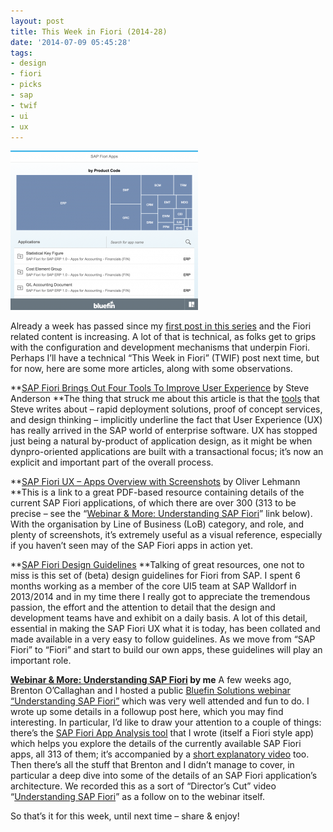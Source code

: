```yaml
---
layout: post
title: This Week in Fiori (2014-28)
date: '2014-07-09 05:45:28'
tags:
- design
- fiori
- picks
- sap
- twif
- ui
- ux
---
```



![SAP Fiori App Analysis tool](/content/images/2014/07/Screen-Shot-2014-07-09-at-07.26.411-300x255.png)

Already a week has passed since my [first post in this series](/2014/07/this-week-in-fiori-2014-27/) and the Fiori related content is increasing. A lot of that is technical, as folks get to grips with the configuration and development mechanisms that underpin Fiori. Perhaps I’ll have a technical “This Week in Fiori” (TWIF) post next time, but for now, here are some more articles, along with some observations.

**[SAP Fiori Brings Out Four Tools To Improve User Experience](http://www.mobilemarketportal.com/mobile-platform/articles/383045-sap-fiori-brings-out-four-tools-improve-user.htm) by Steve Anderson
**The thing that struck me about this article is that the [tools](http://www.news-sap.com/sap-fiori-apps-rapid-deployment/) that Steve writes about – rapid deployment solutions, proof of concept services, and design thinking – implicitly underline the fact that User Experience (UX) has really arrived in the SAP world of enterprise software. UX has stopped just being a natural by-product of application design, as it might be when dynpro-oriented applications are built with a transactional focus; it’s now an explicit and important part of the overall process.

**[SAP Fiori UX – Apps Overview with Screenshots](http://scn.sap.com/docs/DOC-56438) by Oliver Lehmann
**This is a link to a great PDF-based resource containing details of the current SAP Fiori applications, of which there are over 300 (313 to be precise – see the “[Webinar & More: Understanding SAP Fiori](http://www.bluefinsolutions.com/Blogs/DJ-Adams/July-2014/Webinar-more-Understanding-SAP-Fiori/)” link below). With the organisation by Line of Business (LoB) category, and role, and plenty of screenshots, it’s extremely useful as a visual reference, especially if you haven’t seen may of the SAP Fiori apps in action yet.

**[SAP Fiori Design Guidelines](http://experience.sap.com/wp-content/fiori-guidelines/)
**Talking of great resources, one not to miss is this set of (beta) design guidelines for Fiori from SAP. I spent 6 months working as a member of the core UI5 team at SAP Walldorf in 2013/2014 and in my time there I really got to appreciate the tremendous passion, the effort and the attention to detail that the design and development teams have and exhibit on a daily basis. A lot of this detail, essential in making the SAP Fiori UX what it is today, has been collated and made available in a very easy to follow guidelines. As we move from “SAP Fiori” to “Fiori” and start to build our own apps, these guidelines will play an important role.

**[Webinar & More: Understanding SAP Fiori](http://www.bluefinsolutions.com/Blogs/DJ-Adams/July-2014/Webinar-more-Understanding-SAP-Fiori/) by me**
 A few weeks ago, Brenton O’Callaghan and I hosted a public [Bluefin Solutions webinar “Understanding SAP Fiori”](http://www.bluefinsolutions.com/About-us/News-and-Media/Events/Webinar-Understanding-SAP-Fiori/) which was very well attended and fun to do. I wrote up some details in a followup post here, which you may find interesting. In particular, I’d like to draw your attention to a couple of things: there’s the [SAP Fiori App Analysis tool](https://code.bluefinsolutions.com/~dadams/FioriWebinar/AppAnalysis.html) that I wrote (itself a Fiori style app) which helps you explore the details of the currently available SAP Fiori apps, all 313 of them; it’s accompanied by a [short explanatory video](https://www.youtube.com/watch?v=aVeQ4adHgaY) too. Then there’s all the stuff that Brenton and I didn’t manage to cover, in particular a deep dive into some of the details of an SAP Fiori application’s architecture. We recorded this as a sort of “Director’s Cut” video “[Understanding SAP Fiori](https://www.youtube.com/watch?v=nM0ffI-GxGk)” as a follow on to the webinar itself.

So that’s it for this week, until next time – share & enjoy!


